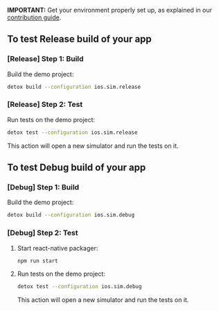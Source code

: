 
**IMPORTANT:** Get your environment properly set up, as explained in our [contribution guide](../../docs/contributing.md).

## To test Release build of your app

### \[Release] Step 1: Build

Build the demo project:

```sh
detox build --configuration ios.sim.release
```

### \[Release] Step 2: Test

Run tests on the demo project:

```sh
detox test --configuration ios.sim.release
```

This action will open a new simulator and run the tests on it.

## To test Debug build of your app

### \[Debug] Step 1: Build

Build the demo project:

```sh
detox build --configuration ios.sim.debug
```

### \[Debug] Step 2: Test

1. Start react-native packager:

   ```sh
   npm run start
   ```

1. Run tests on the demo project:

   ```sh
   detox test --configuration ios.sim.debug
   ```

   This action will open a new simulator and run the tests on it.

